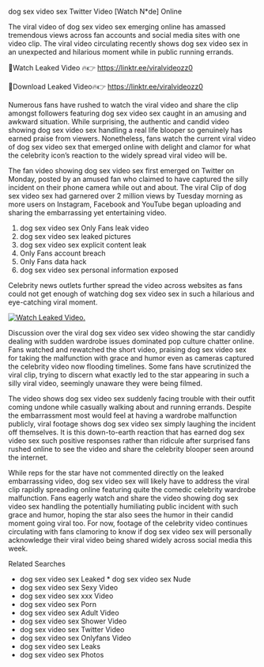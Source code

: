﻿dog sex video sex Twitter Video [Watch N*de] Online

The viral video of ﻿dog sex video sex emerging online has amassed tremendous views across fan accounts and social media sites with one video clip. The viral video circulating recently shows ﻿dog sex video sex in an unexpected and hilarious moment while in public running errands. 

🔴Watch Leaked Video 🔥👉  https://linktr.ee/viralvideozz0 

🔴Download Leaked Video🔥👉  https://linktr.ee/viralvideozz0 

Numerous fans have rushed to watch the viral video and share the clip amongst followers featuring ﻿dog sex video sex caught in an amusing and awkward situation. While surprising, the authentic and candid video showing ﻿dog sex video sex handling a real life blooper so genuinely has earned praise from viewers. Nonetheless, fans watch the current viral video of ﻿dog sex video sex that emerged online with delight and clamor for what the celebrity icon’s reaction to the widely spread viral video will be.

The fan video showing ﻿dog sex video sex first emerged on Twitter on Monday, posted by an amused fan who claimed to have captured the silly incident on their phone camera while out and about. The viral Clip of ﻿dog sex video sex had garnered over 2 million views by Tuesday morning as more users on Instagram, Facebook and YouTube began uploading and sharing the embarrassing yet entertaining video. 

1. ﻿dog sex video sex Only Fans leak video
2. ﻿dog sex video sex leaked pictures
3. ﻿dog sex video sex explicit content leak
4. Only Fans account breach
5. Only Fans data hack
6. ﻿dog sex video sex personal information exposed

Celebrity news outlets further spread the video across websites as fans could not get enough of watching ﻿dog sex video sex in such a hilarious and eye-catching viral moment. 

[![Watch Leaked Video.](https://miro.medium.com/v2/resize:fit:828/format:webp/1*cilzJN44JGOrTw9NJCrNHA.gif "Watch Leaked Video")](https://linktr.ee/viralvideozz0)

Discussion over the viral ﻿dog sex video sex video showing the star candidly dealing with sudden wardrobe issues dominated pop culture chatter online. Fans watched and rewatched the short video, praising ﻿dog sex video sex for taking the malfunction with grace and humor even as cameras captured the celebrity video now flooding timelines. Some fans have scrutinized the viral clip, trying to discern what exactly led to the star appearing in such a silly viral video, seemingly unaware they were being filmed.

The video shows ﻿dog sex video sex suddenly facing trouble with their outfit coming undone while casually walking about and running errands. Despite the embarrassment most would feel at having a wardrobe malfunction publicly, viral footage shows ﻿dog sex video sex simply laughing the incident off themselves. It is this down-to-earth reaction that has earned ﻿dog sex video sex such positive responses rather than ridicule after surprised fans rushed online to see the video and share the celebrity blooper seen around the internet.  

While reps for the star have not commented directly on the leaked embarrassing video, ﻿dog sex video sex will likely have to address the viral clip rapidly spreading online featuring quite the comedic celebrity wardrobe malfunction. Fans eagerly watch and share the video showing ﻿dog sex video sex handling the potentially humiliating public incident with such grace and humor, hoping the star also sees the humor in their candid moment going viral too. For now, footage of the celebrity video continues circulating with fans clamoring to know if ﻿dog sex video sex will personally acknowledge their viral video being shared widely across social media this week.

Related Searches
* ﻿dog sex video sex Leaked
﻿* dog sex video sex Nude
* ﻿dog sex video sex Sexy Video
* ﻿dog sex video sex xxx Video
* ﻿dog sex video sex Porn
* ﻿dog sex video sex Adult Video
* ﻿dog sex video sex Shower Video
* ﻿dog sex video sex Twitter Video
* ﻿dog sex video sex Onlyfans Video
* ﻿dog sex video sex Leaks
* ﻿dog sex video sex Photos
